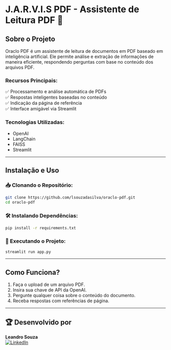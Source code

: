 # J.A.R.V.I.S PDF - Assistente de Leitura PDF 🦜

## Sobre o Projeto
Oraclo PDF é um assistente de leitura de documentos em PDF baseado em inteligência artificial. Ele permite análise e extração de informações de maneira eficiente, respondendo perguntas com base no conteúdo dos arquivos PDF.

### Recursos Principais:
✅ Processamento e análise automática de PDFs  
✅ Respostas inteligentes baseadas no conteúdo  
✅ Indicação da página de referência  
✅ Interface amigável via Streamlit  

### Tecnologias Utilizadas:
- OpenAI
- LangChain
- FAISS
- Streamlit

---

## Instalação e Uso
### 📥 Clonando o Repositório:
```bash
git clone https://github.com/lsouzadasilva/oraclo-pdf.git
cd oraclo-pdf
```

### 🛠️ Instalando Dependências:
```bash
pip install -r requirements.txt
```

### 🚀 Executando o Projeto:
```bash
streamlit run app.py
```

---

## Como Funciona?
1. Faça o upload de um arquivo PDF.
2. Insira sua chave de API da OpenAI.
3. Pergunte qualquer coisa sobre o conteúdo do documento.
4. Receba respostas com referências de página.

---


## 🏆 Desenvolvido por
**Leandro Souza**  
[![LinkedIn](https://img.shields.io/badge/LinkedIn-0077B5?style=for-the-badge&logo=linkedin&logoColor=white)](https://www.linkedin.com/in/leandro-souza-bi/)

